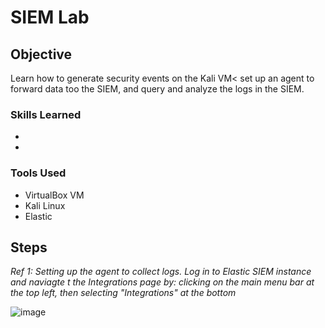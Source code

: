 # SIEM Lab

## Objective
  
Learn how to generate security events on the Kali VM< set up an agent to forward data too the SIEM, and query and analyze the logs in the SIEM.

### Skills Learned

-
- 

### Tools Used

- VirtualBox VM
- Kali Linux
- Elastic

## Steps

*Ref 1: Setting up the agent to collect logs. Log in to Elastic SIEM instance and naviagte t the Integrations page by: clicking on the main menu bar at the top left, then selecting "Integrations" at the bottom*

![image](https://github.com/user-attachments/assets/1cbd8817-2823-401b-981b-8957f76ecd54)

